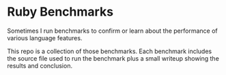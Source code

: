 # Ruby Benchmarks

Sometimes I run benchmarks to confirm or learn about the performance of various language features.

This repo is a collection of those benchmarks. Each benchmark includes the source file used to run the benchmark plus a small writeup showing the results and conclusion.
